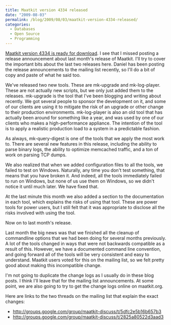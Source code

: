 ```yaml
---
title: Maatkit version 4334 released
date: "2009-08-03"
permalink: /blog/2009/08/03/maatkit-version-4334-released/
categories:
  - Databases
  - Open Source
  - Programming
---
```

[Maatkit version 4334 is ready for download][1]. I see that I missed posting a release announcement about last month's release of Maatkit. I'll try to cover the important bits about the last two releases here. Daniel has been posting the release announcements to the mailing list recently, so I'll do a bit of copy and paste of what he said too.

We've released two new tools. These are mk-upgrade and mk-log-player. These are not actually new scripts, but we only just added them to the releases. mk-upgrade is the tool that I've been blogging and writing about recently. We got several people to sponsor the development on it, and some of our clients are using it to mitigate the risk of an upgrade or other change to their production environments. mk-log-player is also an old tool that has actually been around for something like a year, and was used by one of our clients who makes a high-performance appliance. The intention of the tool is to apply a realistic production load to a system in a predictable fashion.

As always, mk-query-digest is one of the tools that we apply the most work to. There are several new features in this release, including the ability to parse binary logs, the ability to optimize memcached traffic, and a ton of work on parsing TCP dumps.

We also realized that when we added configuration files to all the tools, we failed to test on Windows. Naturally, any time you don't test something, that means that you have broken it. And indeed, all the tools immediately failed to run on Windows, but none of us use them on Windows, so we didn't notice it until much later. We have fixed that.

At the last minute this month we also added a section to the documentation in each tool, which explains the risks of using that tool. These are power tools for power users, but I still felt that it was appropriate to disclose all the risks involved with using the tool.

Now on to last month's release.

Last month the big news was that we finished all the cleanup of commandline options that we had been doing for several months previously. A lot of the tools changed in ways that were not backwards compatible as a result of this. However, we have a documented command line convention, and going forward all of the tools will be very consistent and easy to understand. Maatkit users voted for this on the mailing list, so we felt pretty good about making this incompatible change.

I'm not going to duplicate the change logs as I usually do in these blog posts. I think I'll leave that for the mailing list announcements. At some point, we are also going to try to get the change logs online on maatkit.org.

Here are links to the two threads on the mailing list that explain the exact changes:

*   <http://groups.google.com/group/maatkit-discuss/t/5dfc2e5b16b657b3>
*   <http://groups.google.com/group/maatkit-discuss/t/2825a80522d3aad3>

 [1]: http://code.google.com/p/maatkit/downloads/list
